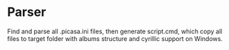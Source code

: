 # Parser

Find and parse all .picasa.ini files, then generate script.cmd, which copy all files to target folder with albums structure and cyrillic support on Windows.
